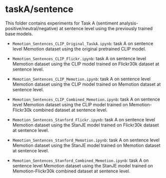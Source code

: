 # taskA/sentence

This folder contains experiments for Task A (sentiment analysis- positive/neutral/negative) at sentence level using the previously trained base models.

* `Memotion_Sentences_CLIP_Original_TaskA.ipynb`: task A on sentence level Memotion dataset using the original pretrained CLIP model.

* `Memotion_Sentences_CLIP_Flickr.ipynb`: task A on sentence level Memotion dataset using the CLIP model trained on Flickr30k dataset at sentence level.

* `Memotion_Sentences_CLIP_Memotion.ipynb`: task A on sentence level Memotion dataset using the CLIP model trained on Memotion dataset at sentence level.

* `Memotion_Sentences_CLIP_Combined_Memotion.ipynb`: task A on sentence level Memotion dataset using the CLIP model trained on Memotion-Flickr30k combined dataset at sentence level.

* `Memotion_Sentences_Stanford_Flickr.ipynb`: task A on sentence level Memotion dataset using the StanJE model trained on Flickr30k dataset at sentence level.

* `Memotion_Sentences_Stanford_Memotion.ipynb`: task A on sentence level Memotion dataset using the StanJE model trained on Memotion dataset at sentence level.

* `Memotion_Sentences_Stanford_Combined_Memotion.ipynb`: task A on sentence level Memotion dataset using the StanJE model trained on Memotion-Flickr30k combined dataset at sentence level.


# 